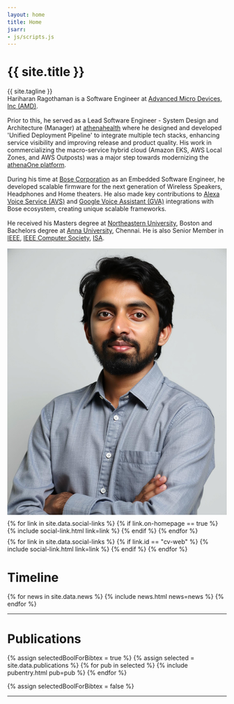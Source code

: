 ```yaml
---
layout: home
title: Home
jsarr:
- js/scripts.js
---
```


<div id ="intro-wrapper" class="l-page">
	<div id="intro-title-wrapper" class="intro-left">
		<h1 id="intro-title">{{ site.title }}</h1>
		<div id="intro-subtitle">
			{{ site.tagline }} 
		</div>
	</div>
	<div class="intro-left">
	<div class="intro-left">
		Hariharan Ragothaman is a Software Engineer at <a href="https://www.amd.com/en.html">Advanced Micro Devices, Inc (AMD)</a>.
	</div>
	<div style="height: 1rem"></div>
	<div>
       Prior to this, he served as a Lead Software Engineer - System Design and Architecture (Manager) at <a href="https://www.athenahealth.com/">athenahealth</a>  where he designed and developed 'Unified Deployment Pipeline' to integrate multiple tech stacks, enhancing service visibility and improving release and product quality. His work in commercializing the macro-service hybrid cloud (Amazon EKS, AWS Local Zones, and AWS Outposts) was a major step towards modernizing the <a href="https://www.athenahealth.com/solutions/athenaone">athenaOne platform</a>.
	</div>
	<div style="height: 1rem"></div>
	<div class="intro-left">
        During his time at <a href="https://www.bose.com/explore/music-at-home">Bose Corporation</a> as an Embedded Software Engineer, he developed scalable firmware for the next generation of Wireless Speakers, Headphones and Home theaters. He also made key contributions to <a href="https://www.bose.com/stories/amazon-alexa?srsltid=AfmBOorb0yocFoRa84y9v3-3D9VVaeBhnJb9_x89QpLkOtTJUw0vsTkp">Alexa Voice Service (AVS)</a> and <a href="https://www.bose.com/stories/google-assistant?srsltid=AfmBOoqrzgh8KID8ZA9PqasC4i9jzrE8v_SEJRtAMgn3PVhhGwh3qUE5">Google Voice Assistant (GVA)</a> integrations with Bose ecosystem, creating unique scalable frameworks.
	</div>
	<div style="height: 1rem"></div>
	<div class="intro-left">
        He received his Masters degree at <a href="https://www.northeastern.edu/">Northeastern University</a>, Boston and Bachelors degree at <a href="https://www.annauniv.edu/">Anna University</a>, Chennai. He is also Senior Member in <a href="https://www.ieee.org/">IEEE</a>, <a href="https://www.computer.org/">IEEE Computer Society</a>, <a href="https://www.isa.org/">ISA</a>.
	</div>
	<div style="height: 1rem"></div>
</div>

<div class="intro-right">
	<img id="intro-image" class="intro-right" src="/images/profile.jpeg">
	<div style="height: 0.5rem"></div>
	<div id="intro-image-links" class="intro-right">
		{% for link in site.data.social-links %}
			{% if link.on-homepage == true %}
				{% include social-link.html link=link %}
			{% endif %}
		{% endfor %}
	</div>
	<div style="height: 0.5rem"></div>
	<div id="intro-cv-wrapper" class="intro-right">
		{% for link in site.data.social-links %}
			{% if link.id == "cv-web" %}
				{% include social-link.html link=link %}
			{% endif %}
		{% endfor %}
	</div>
	</div>
</div>

# Timeline
{% for news in site.data.news %}
{% include news.html news=news %}
{% endfor %}


<hr class="l-page">

# Publications

{% assign selectedBoolForBibtex = true %}
{% assign selected = site.data.publications %}
{% for pub in selected %}
{% include pubentry.html pub=pub %}
{% endfor %}


<!-- ### All Publications -->

{% assign selectedBoolForBibtex = false %}

<hr class="l-page">
